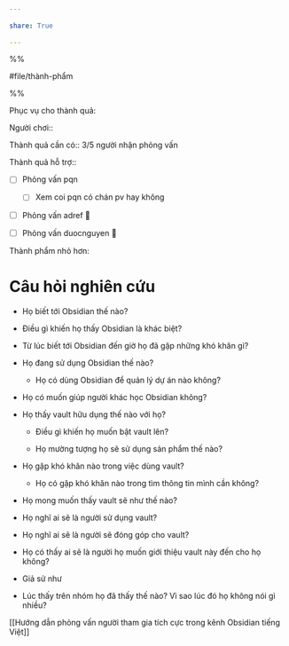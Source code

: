 ---  
share: True  
---  
%%  
#file/thành-phẩm  
%%  
  
Phục vụ cho thành quả:  
  
Người chơi::   
  
Thành quả cần có:: 3/5 người nhận phỏng vấn  
Thành quả hỗ trợ::  
  
- [ ] Phỏng vấn pqn   
	- [ ] Xem coi pqn có chán pv hay không  
- [ ] Phỏng vấn adref 🔼   
- [ ] Phỏng vấn duocnguyen 🔼   
  
Thành phẩm nhỏ hơn:  
  
  
# Câu hỏi nghiên cứu  
- Họ biết tới Obsidian thế nào?  
- Điều gì khiến họ thấy Obsidian là khác biệt?  
- Từ lúc biết tới Obsidian đến giờ họ đã gặp những khó khăn gì?  
- Họ đang sử dụng Obsidian thế nào?  
	- Họ có dùng Obsidian để quản lý dự án nào không?  
- Họ có muốn giúp người khác học Obsidian không?   
  
- Họ thấy vault hữu dụng thế nào với họ?   
	- Điều gì khiến họ muốn bật vault lên?  
	- Họ mường tượng họ sẽ sử dụng sản phẩm thế nào?  
  
- Họ gặp khó khăn nào trong việc dùng vault?  
	- Họ có gặp khó khăn nào trong tìm thông tin mình cần không?  
  
- Họ mong muốn thấy vault sẽ như thế nào?  
- Họ nghĩ ai sẽ là người sử dụng vault?  
- Họ nghĩ ai sẽ là người sẽ đóng góp cho vault?  
- Họ có thấy ai sẽ là người họ muốn giới thiệu vault này đến cho họ không?  
- Giả sử như  
  
- Lúc thấy trên nhóm họ đã thấy thế nào? Vì sao lúc đó họ không nói gì nhiều?  
  
[[Hướng dẫn phỏng vấn người tham gia tích cực trong kênh Obsidian tiếng Việt]]  
